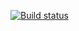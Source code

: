 [![Build status](https://ci.appveyor.com/api/projects/status/ar5uia4h08fmgxgs?svg=true)](https://ci.appveyor.com/project/ValeryCharkin/postman-echo)
